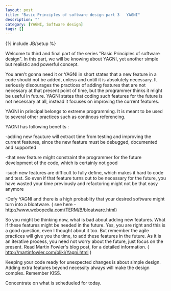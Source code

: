```yaml
---
layout: post
title: "Basic Principles of software design part 3   YAGNI"
description: ""
category: [YAGNI, Software design]
tags: []
---
```

{% include JB/setup %}

Welcome to third and final part of the series "Basic Principles of
software design". In this part, we will be knowing about YAGNI, yet
another simple but realistic and powerful concept.

You aren't gonna need it or YAGNI in short states that a new feature in
a code should not be added, unless and untill it is absolutely
necessary. It seriously discourages the practices of adding features
that are not necessary at that present point of time, but the programmer
thinks it might be useful in future. YAGNI states that coding such
features for the future is not necessary at all, instead it focuses on
improving the current features.

YAGNI in principal belongs to extreme programming. It is meant to be
used to several other practices such as continous referencing.

YAGNI has following benefits :

-adding new feauture will extract time from testing and improving the
current features, since the new feature must be debugged, documented and
supported

-that new feature might constraint the programmer for the future
development of the code, which is certainly not good

-such new features are difficult to fully define, which makes it hard to
code and test. So even if that feature turns out to be necessary for the
future, you have wasted your time previously and refactoring might not
be that easy anymore

-Defy YAGNI and there is a high probablity that your desired software
might turn into a bloatware. ( see here - http://www.webopedia.com/TERM/B/bloatware.html)

So you might be thinking now, what is bad about adding new features.
What if these features might be needed in the future. Yes, you are right
and this is a good question, even I thought about it too. But remember
the agile practices will give you the time, to add these features in the
future. As it is an iterative process, you need not worry about the
future, just focus on the present. Read Martin Fowler's blog post, for a
detailed information. ( http://martinfowler.com/bliki/Yagni.html )

Keeping your code ready for unexpected changes is about simple design.
Adding extra features beyond necessity always will make the design
complex. Remember KISS.

Concentrate on what is schedueled for today.
